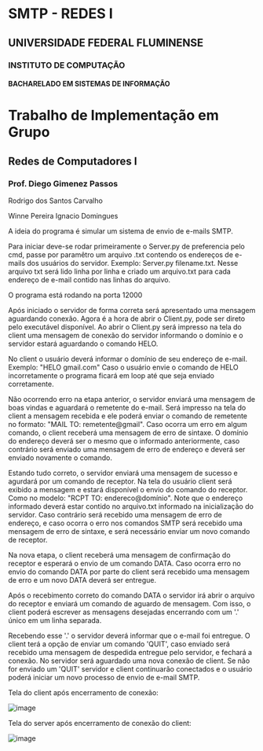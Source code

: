 # SMTP - REDES I
## UNIVERSIDADE FEDERAL FLUMINENSE

### INSTITUTO DE COMPUTAÇÃO

#### BACHARELADO EM SISTEMAS DE INFORMAÇÃO



# Trabalho de Implementação em Grupo

## Redes de Computadores I

### Prof. Diego Gimenez Passos




Rodrigo dos Santos Carvalho

Winne Pereira Ignacio Domingues





A ideia do programa é simular um sistema de envio de e-mails SMTP.

Para iniciar deve-se rodar primeiramente o Server.py de preferencia pelo cmd, passe por paramêtro um arquivo .txt contendo os endereços de e-mails dos usuários do servidor.
Exemplo: Server.py filename.txt. Nesse arquivo txt será lido linha por linha e criado um arquivo.txt para cada endereço de e-mail contido nas linhas do arquivo.


O programa está rodando na porta 12000

Após iniciado o servidor de forma correta será apresentado uma mensagem aguardando conexão. Agora é a hora de abrir o Client.py, pode ser direto pelo executável disponível.
Ao abrir o Client.py será impresso na tela do client uma mensagem de conexão do servidor informando o domínio e o servidor estará aguardando o comando HELO.

No client o usuário deverá informar o domínio de seu endereço de e-mail. Exemplo: "HELO gmail.com"
Caso o usuário envie o comando de HELO incorretamente o programa ficará em loop até que seja enviado corretamente.

Não ocorrendo erro na etapa anterior, o servidor enviará uma mensagem de boas vindas e aguardará o remetente do e-mail.
Será impresso na tela do client a mensagem recebida e ele poderá enviar o comando de remetente no formato: "MAIL TO: remetente@gmail".
Caso ocorra um erro em algum comando, o client receberá uma mensagem de erro de sintaxe. O domínio do endereço deverá ser o mesmo que o informado anteriormente, caso contrário será enviado uma mensagem de erro de endereço e deverá ser enviado novamente o comando.

Estando tudo correto, o servidor enviará uma mensagem de sucesso e agurdará por um comando de receptor.
Na tela do usuário client será exibido a mensagem e estará disponível o envio do comando do receptor. Como no modelo: "RCPT TO: endereco@domínio". Note que o endereço informado deverá estar contido no arquivo.txt informado na inicialização do servidor. Caso contrário será recebido uma mensagem de erro de endereço, e caso ocorra o erro nos comandos SMTP será recebido uma mensagem de erro de sintaxe, e será necessário enviar um novo comando de receptor.

Na nova etapa, o client receberá uma mensagem de confirmação do receptor e esperará o envio de um comando DATA. Caso ocorra erro no envio do comando DATA por parte do client será recebido uma mensagem de erro e um novo DATA deverá ser entregue.

Após o recebimento correto do comando DATA o servidor irá abrir o arquivo do receptor e enviará um comando de aguardo de mensagem. Com isso, o client poderá escrever as mensagens desejadas encerrando com um '.' único em um linha separada. 

Recebendo esse '.' o servidor deverá informar que o e-mail foi entregue. O client terá a opção de enviar um comando 'QUIT', caso enviado será recebido uma mensagem de despedida entregue pelo servidor, e fechará a conexão. No servidor será aguardado uma nova conexão de client. Se não for enviado um 'QUIT' servidor e client continuarão conectados e o usuário poderá iniciar um novo processo de envio de e-mail SMTP.




Tela do client após encerramento de conexão:

![image](https://user-images.githubusercontent.com/72170590/113429163-74e9bd00-93ae-11eb-8b32-e87bcadff2fd.png)


Tela do server após encerramento de conexão do client:

![image](https://user-images.githubusercontent.com/72170590/113429383-d27e0980-93ae-11eb-87a6-3e6dd3478fa3.png)
